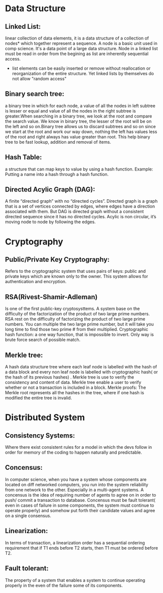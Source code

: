 
# **Data Structure**

## Linked List: 
linear collection of data elements, it is a data structure of a collection of nodes* which together represent a sequence. A node is a
basic unit used in comp science. It's a data point of a large data structure. Node in a linked list must be read in order from the begining as list are inherently sequential access. 
      
- list elements can be easily inserted or remove without reallocation or reorganization of the entire structure. Yet linked lists by themselves do not allow "random access"

## Binary search tree: 
a binary tree in which for each node, a value of all the nodes in left subtree is lesser or equal and value of all the nodes in the right subtree is greater.When searching in a binary tree, we look at the root and compare the search value. We know in binary tree, the lesser of the root will be on the left and so on.Binary tree allows us to discard subtrees and so on since we start at the root and work our way down, nothing the left has values less of the root and right always has value greater than root. This help binary tree to be fast lookup, addition and removal of items. 
              
## Hash Table: 
a structure that can map keys to value by using a hash function. Example: Putting a name into a hash through a hash function.             

## Directed Acylic Graph (DAG): 
A finite “directed graph” with no “directed cycles”. Directed graph is a graph that is a set of vertices connected by edges, where edges have a direction associated with them. But DAG is directed graph without a consistent directed sequence since it has no directed cycles. Acylic is non circular, it’s moving node to node by following the edges.

# **Cryptography**

## Public/Private Key Cryptography:
Refers to the cryptographic system that uses pairs of keys: public and private keys which are known only to the owner. 
This system allows for authentication and encryption.

## RSA(Rivest-Shamir-Adleman)
Is one of the first public-key cryptosysttems. A system base on the difficulty of the factorization of the product of two large prime numbers.   RSA rest on the difficulty of factorizing the product of two large prime numbers. You can multiple the two large prime number, but it will take you long time to find those two prime # from their multiplied. 
Cryptographic hash function: a one way function, that is impossible to invert. Only way is brute force search of possible match. 

## Merkle tree: 
A hash data structure tree where each leaf node is labelled with the hash of a data block and every non leaf node is labelled with cryptographic hash( or the hash of its previous hashes) . Merkle tree is use to verify the consistency and content of data. Merkle tree enable a user to verify whether or not a transaction is included in a block.
Merkle proofs: The Merkle root represents all the hashes in the tree, where if one hash is modified the entire tree is invalid. 


# Distributed System

## Consistency Systems:
Where there exist consistent rules for a model in which the devs follow in order for memory of the coding to happen naturally and predictable. 

## Concensus: 
In computer science, when you have a system whose components are located on diff networked computers, you run into the system reliability from one network to the other. Especially in a multi-agent systems. A concensus is the idea of requiring  number of agents to agree on in order to push/ commit a transaction to database. Concensus must be fault tolerant( even in cases of failure in some components, the system must continue to operate properly) and somehow put forth their candidate values and agree on a single consensus. 

## Linearization: 
In terms of transaction, a linearization order has a sequential ordering requirement that if T1 ends before T2 starts, then T1 must be ordered before T2. 

## Fault tolerant:
The property of a system that enables a system to continue operating properly in the even of the failure some of its components. 

